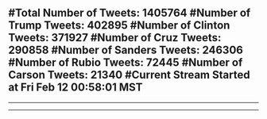 #Total Number of Tweets: 1405764 
#Number of Trump Tweets: 402895
#Number of Clinton Tweets: 371927
#Number of Cruz Tweets: 290858
#Number of Sanders Tweets: 246306
#Number of Rubio Tweets: 72445
#Number of Carson Tweets: 21340
#Current Stream Started at Fri Feb 12 00:58:01 MST
---
---
---
